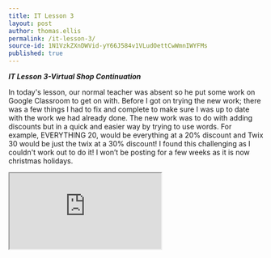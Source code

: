 ```yaml
---
title: IT Lesson 3
layout: post
author: thomas.ellis
permalink: /it-lesson-3/
source-id: 1N1VzkZXnDWVid-yY66J584v1VLudOettCwWmnIWYFMs
published: true
---
```

**_IT Lesson 3-Virtual Shop Continuation_**

In today's lesson, our normal teacher was absent so he put some work on Google Classroom to get on with. Before I got on trying the new work; there was a few things I had to fix and complete to make sure I was up to date with the work we had already done. The new work was to do with adding discounts but in a quick and easier way by trying to use words. For example, EVERYTHING 20, would be everything at a 20% discount and Twix 30 would be just the twix at a 30% discount! I found this challenging as I couldn't work out to do it! I won’t be posting for a few weeks as it is now christmas holidays.

<iframe src="https://docs.google.com/spreadsheets/d/e/2PACX-1vTDeIs9nYEShC_7KN_UMrJJlwwTnTWEmU6rV7g81CJIXE-rgZzCkH69Tc92uOLxW-I2PmT_vM8qWYoo/pubhtml?widget=true&amp;headers=false"></iframe>
